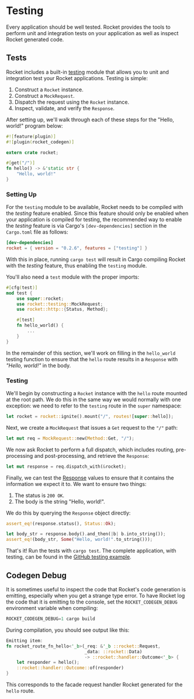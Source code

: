 # Testing

Every application should be well tested. Rocket provides the tools to perform
unit and integration tests on your application as well as inspect Rocket
generated code.

## Tests

Rocket includes a built-in [testing](https://api.rocket.rs/rocket/testing/)
module that allows you to unit and integration test your Rocket applications.
Testing is simple:

  1. Construct a `Rocket` instance.
  2. Construct a `MockRequest`.
  3. Dispatch the request using the `Rocket` instance.
  4. Inspect, validate, and verify the `Response`.

After setting up, we'll walk through each of these steps for the "Hello, world!"
program below:

```rust
#![feature(plugin)]
#![plugin(rocket_codegen)]

extern crate rocket;

#[get("/")]
fn hello() -> &'static str {
    "Hello, world!"
}
```

### Setting Up

For the `testing` module to be available, Rocket needs to be compiled with the
_testing_ feature enabled. Since this feature should only be enabled when your
application is compiled for testing, the recommended way to enable the _testing_
feature is via Cargo's `[dev-dependencies]` section in the `Cargo.toml` file as
follows:

```toml
[dev-dependencies]
rocket = { version = "0.2.6", features = ["testing"] }
```

With this in place, running `cargo test` will result in Cargo compiling Rocket
with the _testing_ feature, thus enabling the `testing` module.

You'll also need a `test` module with the proper imports:

```rust
#[cfg(test)]
mod test {
    use super::rocket;
    use rocket::testing::MockRequest;
    use rocket::http::{Status, Method};

    #[test]
    fn hello_world() {
        ...
    }
}
```

In the remainder of this section, we'll work on filling in the `hello_world`
testing function to ensure that the `hello` route results in a `Response` with
_"Hello, world!"_ in the body.

### Testing

We'll begin by constructing a `Rocket` instance with the `hello` route mounted
at the root path. We do this in the same way we would normally with one
exception: we need to refer to the `testing` route in the `super` namespace:

```rust
let rocket = rocket::ignite().mount("/", routes![super::hello]);
```

Next, we create a `MockRequest` that issues a `Get` request to the `"/"` path:

```rust
let mut req = MockRequest::new(Method::Get, "/");
```

We now ask Rocket to perform a full dispatch, which includes routing,
pre-processing and post-processing, and retrieve the `Response`:

```rust
let mut response = req.dispatch_with(&rocket);
```

Finally, we can test the
[Response](https://api.rocket.rs/rocket/struct.Response.html) values to ensure
that it contains the information we expect it to. We want to ensure two things:

  1. The status is `200 OK`.
  2. The body is the string "Hello, world!".

We do this by querying the `Response` object directly:

```rust
assert_eq!(response.status(), Status::Ok);

let body_str = response.body().and_then(|b| b.into_string());
assert_eq!(body_str, Some("Hello, world!".to_string()));
```

That's it! Run the tests with `cargo test`. The complete application, with
testing, can be found in the [GitHub testing
example](https://github.com/SergioBenitez/Rocket/tree/v0.2.6/examples/testing).

## Codegen Debug

It is sometimes useful to inspect the code that Rocket's code generation is
emitting, especially when you get a strange type error. To have Rocket log the
code that it is emitting to the console, set the `ROCKET_CODEGEN_DEBUG`
environment variable when compiling:

```rust
ROCKET_CODEGEN_DEBUG=1 cargo build
```

During compilation, you should see output like this:

```rust
Emitting item:
fn rocket_route_fn_hello<'_b>(_req: &'_b ::rocket::Request,
                              _data: ::rocket::Data)
                              -> ::rocket::handler::Outcome<'_b> {
    let responder = hello();
    ::rocket::handler::Outcome::of(responder)
}
```

This corresponds to the facade request handler Rocket generated for the `hello`
route.

